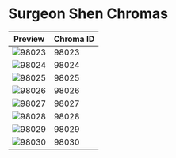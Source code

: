 # Surgeon Shen Chromas

| Preview | Chroma ID |
|---------|-----------|
| ![98023](https://raw.communitydragon.org/latest/plugins/rcp-be-lol-game-data/global/default/v1/champion-chroma-images/98/98023.png) | 98023 |
| ![98024](https://raw.communitydragon.org/latest/plugins/rcp-be-lol-game-data/global/default/v1/champion-chroma-images/98/98024.png) | 98024 |
| ![98025](https://raw.communitydragon.org/latest/plugins/rcp-be-lol-game-data/global/default/v1/champion-chroma-images/98/98025.png) | 98025 |
| ![98026](https://raw.communitydragon.org/latest/plugins/rcp-be-lol-game-data/global/default/v1/champion-chroma-images/98/98026.png) | 98026 |
| ![98027](https://raw.communitydragon.org/latest/plugins/rcp-be-lol-game-data/global/default/v1/champion-chroma-images/98/98027.png) | 98027 |
| ![98028](https://raw.communitydragon.org/latest/plugins/rcp-be-lol-game-data/global/default/v1/champion-chroma-images/98/98028.png) | 98028 |
| ![98029](https://raw.communitydragon.org/latest/plugins/rcp-be-lol-game-data/global/default/v1/champion-chroma-images/98/98029.png) | 98029 |
| ![98030](https://raw.communitydragon.org/latest/plugins/rcp-be-lol-game-data/global/default/v1/champion-chroma-images/98/98030.png) | 98030 |